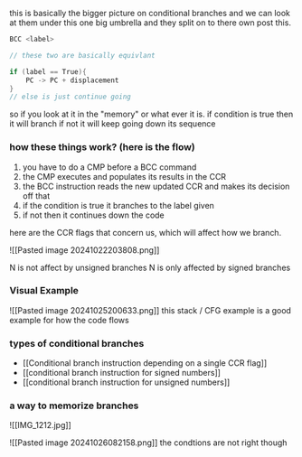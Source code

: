 this is basically the bigger picture on conditional branches and we can look at them under this one big umbrella and they split on to there own post this.

```cpp
BCC <label>

// these two are basically equivlant

if (label == True){
	PC -> PC + displacement
}
// else is just continue going
```


so if you look at it in the "memory" or what ever it is. if condition is true then it will branch if not it will keep going down its sequence
### how these things work? (here is the flow)
1. you have to do a CMP before a BCC command
2. the CMP executes and populates its results in the CCR
3. the BCC instruction reads the new updated CCR and makes its decision off that
4. if the condition is true it branches to the label given
5. if not then it continues down the code

here are the CCR flags that concern us, which will affect how we branch.

![[Pasted image 20241022203808.png]]

N is not affect by unsigned branches
N is only affected by signed branches
### Visual Example
![[Pasted image 20241025200633.png]]
this stack / CFG example is a good example for how the code flows
### types of conditional branches
-  [[Conditional branch instruction depending on a single CCR flag]]
-  [[conditional branch instruction for signed numbers]]
-  [[conditional branch instruction for unsigned numbers]]
### a way to memorize branches
![[IMG_1212.jpg]]

![[Pasted image 20241026082158.png]]
the condtions are not right though